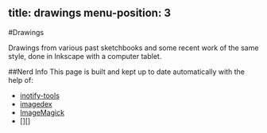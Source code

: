 title: drawings
menu-position: 3
---

#Drawings

Drawings from various past sketchbooks and some recent work of the same style,
done in Inkscape with a computer tablet.

<div id="sliderjs"></div>

##Nerd Info
This page is built and kept up to date automatically with the help
of:

* [inotify-tools][inotify]
* [imagedex][]
* [ImageMagick][]
* [][]

[inotify]: https://github.com/rvoicilas/inotify-tools/wiki/
[imagedex]: https://github.com/jzacsh/imagedex
[ImageMagick]: https://github.com/jzacsh/bin/blob/master/share/prep_images

